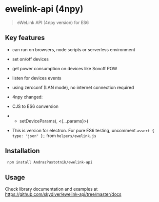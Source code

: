 # ewelink-api (4npy)
> eWeLink API (4npy version) for ES6


## Key features
* can run on browsers, node scripts or serverless environment
* set on/off devices
* get power consumption on devices like Sonoff POW
* listen for devices events
* using zeroconf (LAN mode), no internet connection required

* 4npy changed:
* CJS to ES6 conversion
* + setDeviceParams(<deviceId>, <{...params}>)
* This is version for electron. For pure ES6 testing, uncomment `assert { type: "json" };` from `helpers/ewelink.js`


## Installation
```sh
 npm install AndrazPustotnik/ewelink-api
```


## Usage
Check library documentation and examples at https://github.com/skydiver/ewelink-api/tree/master/docs